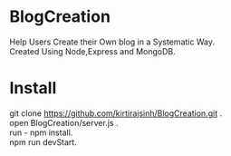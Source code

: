 # BlogCreation
Help Users Create their Own blog in a Systematic Way.<br/>
Created Using Node,Express and MongoDB.
# Install
 git clone https://github.com/kirtirajsinh/BlogCreation.git .<br/>
 open BlogCreation/server.js . <br/>
 run - npm install.<br/>
 npm run devStart.

